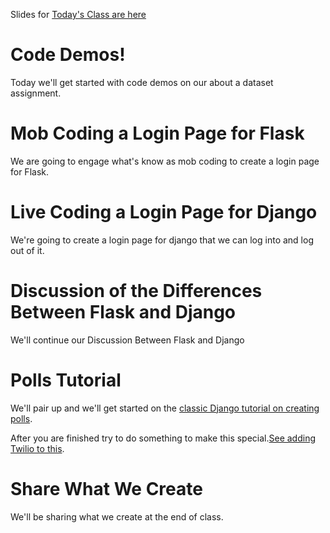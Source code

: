 Slides for [Today's Class are here](jessicagarson.com/ap7)

# Code Demos!
Today we'll get started with code demos on our about a dataset assignment.

# Mob Coding a Login Page for Flask
We are going to engage what's know as mob coding to create a login page for Flask.

# Live Coding a Login Page for Django
We're going to create a login page for django that we can log into and log out of it.

# Discussion of the Differences Between Flask and Django
We'll continue our Discussion Between Flask and Django

# Polls Tutorial
We'll pair up and we'll get started on the [classic Django tutorial on creating polls](https://docs.djangoproject.com/en/1.11/intro/tutorial01/).

After you are finished try to do something to make this special.[See adding Twilio to this](https://www.twilio.com/blog/2017/10/how-to-receive-and-respond-to-text-messages-in-python-with-django-and-twilio.html).

# Share What We Create
We'll be sharing what we create at the end of class. 
